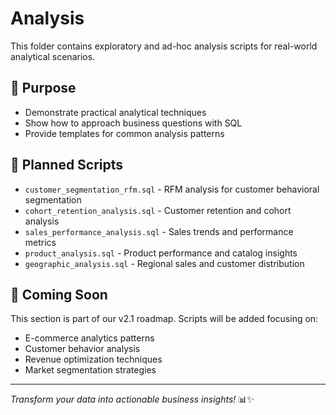 # Analysis

This folder contains exploratory and ad-hoc analysis scripts for real-world analytical scenarios.

## 🎯 **Purpose**

- Demonstrate practical analytical techniques
- Show how to approach business questions with SQL
- Provide templates for common analysis patterns

## 📝 **Planned Scripts**

- `customer_segmentation_rfm.sql` - RFM analysis for customer behavioral segmentation
- `cohort_retention_analysis.sql` - Customer retention and cohort analysis  
- `sales_performance_analysis.sql` - Sales trends and performance metrics
- `product_analysis.sql` - Product performance and catalog insights
- `geographic_analysis.sql` - Regional sales and customer distribution

## 🚀 **Coming Soon**

This section is part of our v2.1 roadmap. Scripts will be added focusing on:

- E-commerce analytics patterns
- Customer behavior analysis
- Revenue optimization techniques
- Market segmentation strategies

---

*Transform your data into actionable business insights!* 📊✨

